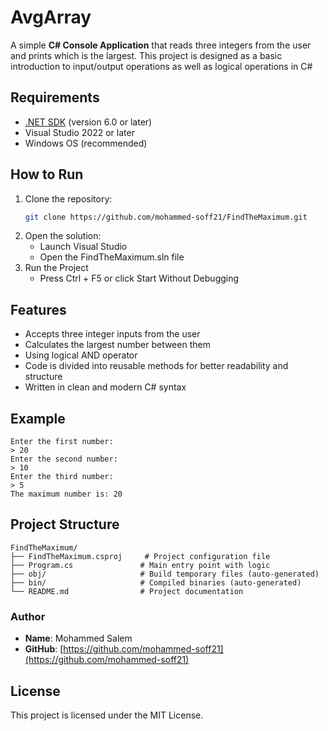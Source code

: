 # AvgArray

A simple **C# Console Application** that reads three integers from the user and prints which is the largest.
This project is designed as a basic introduction to input/output operations as well as logical operations in C#

## Requirements
- [.NET SDK](https://dotnet.microsoft.com/en-us/download) (version 6.0 or later)
- Visual Studio 2022 or later
- Windows OS (recommended)

## How to Run
1. Clone the repository:
   ```bash
   git clone https://github.com/mohammed-soff21/FindTheMaximum.git
2. Open the solution:
   - Launch Visual Studio
   - Open the FindTheMaximum.sln file
3. Run the Project
   - Press Ctrl + F5 or click Start Without Debugging

## Features
- Accepts three integer inputs from the user
- Calculates the largest number between them
- Using logical AND operator
- Code is divided into reusable methods for better readability and structure
- Written in clean and modern C# syntax

## Example
```text
Enter the first number:
> 20
Enter the second number:
> 10
Enter the third number:
> 5
The maximum number is: 20
```
## Project Structure
```text
FindTheMaximum/
├── FindTheMaximum.csproj     # Project configuration file
├── Program.cs               # Main entry point with logic
├── obj/                     # Build temporary files (auto-generated)
├── bin/                     # Compiled binaries (auto-generated)
└── README.md                # Project documentation
```

### Author
- **Name**: Mohammed Salem
- **GitHub**: 
[https://github.com/mohammed-soff21](https://github.com/mohammed-soff21)

## License
This project is licensed under the MIT License.
